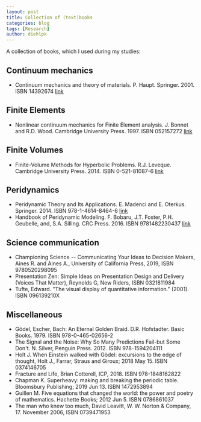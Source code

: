 ```yaml
---
layout: post
title: Collection of (text)books
categories: blog
tags: [Research]
author: diehlpk
---
```

A collection of books, which I used during my studies:

## Continuum mechanics
* Continuum mechanics and theory of materials. P. Haupt. Springer. 2001. ISBN 14392674 [link](http://www.springer.com/de/book/9783540431114)

## Finite Elements
* Nonlinear continuum mechanics for Finite Element analysis. J. Bonnet and R.D. Wood. Cambridge University Press. 1997. ISBN 052157272 [link](https://www.cambridge.org/core/books/nonlinear-continuum-mechanics-for-finite-element-analysis/67AD6DBAAB77E755C09E7FB82565DA0B)


## Finite Volumes
* Finite-Volume Methods for Hyperbolic Problems. R.J. Leveque. Cambridge University Press. 2014. ISBN 0-521-81087-6 [link](https://www.cambridge.org/core/books/finite-volume-methods-for-hyperbolic-problems/97D5D1ACB1926DA1D4D52EAD6909E2B9)

## Peridynamics
* Peridynamic Theory and Its Applications. E. Madenci and E. Oterkus. Springer. 2014. ISBN 978-1-4614-8464-6 [link](http://www.springer.com/gp/book/9781461484646)
* Handbook of Peridynamic Modeling. F. Bobaru, J.T. Foster, P.H. Geubelle, and, S.A. Silling. CRC Press. 2016. ISBN 9781482230437 [link](https://www.crcpress.com/Handbook-of-Peridynamic-Modeling/Bobaru-Foster-Geubelle-Silling/p/book/9781482230437)

## Science communication 

* Championing Science -- Communicating Your Ideas to Decision Makers, Aines R. and Aines A., University of California Press, 2019, ISBN 9780520298095
* Presentation Zen: Simple Ideas on Presentation Design and Delivery (Voices That Matter), Reynolds G, New Riders, ISBN 0321811984
* Tufte, Edward. "The visual display of quantitative information." (2001). ISBN 096139210X

## Miscellaneous
* Gödel, Escher, Bach: An Eternal Golden Braid. D.R. Hofstadter. Basic Books. 1979. ISBN 978-0-465-02656-2
* The Signal and the Noise: Why So Many Predictions Fail-but Some Don't. N. Silver, Penguin Press. 2012. ISBN 978-1594204111
* Holt J. When Einstein walked with Gödel: excursions to the edge of thought, Holt J., Farrar, Straus and Giroux; 2018 May 15. ISBN 0374146705
* Fracture and Life, Brian Cotterell, ICP, 2018. ISBN 978-1848162822
* Chapman K. Superheavy: making and breaking the periodic table. Bloomsbury Publishing; 2019 Jun 13. ISBN 1472953894
* Guillen M. Five equations that changed the world: the power and poetry of mathematics. Hachette Books; 2012 Jun 5. ISBN 0786861037
* The man who knew too much, David Leavitt, W. W. Norton & Company, 17. November 2006, ISBN 0739471953
